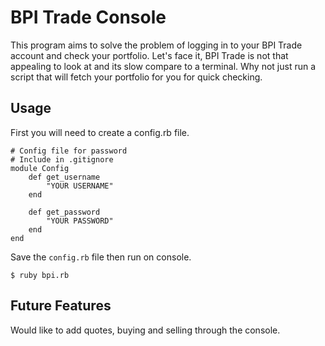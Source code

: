 # BPI Trade Console

This program aims to solve the problem of logging in to your BPI Trade account and check your portfolio. Let's face it, BPI Trade is not that appealing to look at and its slow compare to a terminal. Why not just run a script that will fetch your portfolio for you for quick checking.

## Usage

First you will need to create a config.rb file. 

	# Config file for password
	# Include in .gitignore
	module Config
		def get_username
			"YOUR USERNAME"
		end

		def get_password
			"YOUR PASSWORD"
		end
	end

Save the `config.rb` file then run on console.

`$ ruby bpi.rb` 

## Future Features

Would like to add quotes, buying and selling through the console.